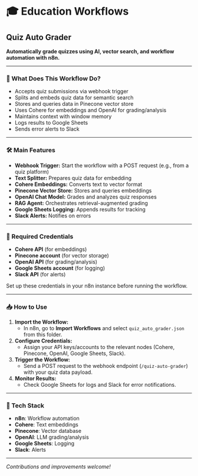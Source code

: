 # 🎓 Education Workflows

## Quiz Auto Grader

**Automatically grade quizzes using AI, vector search, and workflow automation with n8n.**

---

### 🚀 What Does This Workflow Do?
- Accepts quiz submissions via webhook trigger
- Splits and embeds quiz data for semantic search
- Stores and queries data in Pinecone vector store
- Uses Cohere for embeddings and OpenAI for grading/analysis
- Maintains context with window memory
- Logs results to Google Sheets
- Sends error alerts to Slack

---

### 🛠️ Main Features
- **Webhook Trigger:** Start the workflow with a POST request (e.g., from a quiz platform)
- **Text Splitter:** Prepares quiz data for embedding
- **Cohere Embeddings:** Converts text to vector format
- **Pinecone Vector Store:** Stores and queries embeddings
- **OpenAI Chat Model:** Grades and analyzes quiz responses
- **RAG Agent:** Orchestrates retrieval-augmented grading
- **Google Sheets Logging:** Appends results for tracking
- **Slack Alerts:** Notifies on errors

---

### 🔑 Required Credentials
- **Cohere API** (for embeddings)
- **Pinecone account** (for vector storage)
- **OpenAI API** (for grading/analysis)
- **Google Sheets account** (for logging)
- **Slack API** (for alerts)

Set up these credentials in your n8n instance before running the workflow.

---

### 📥 How to Use
1. **Import the Workflow:**
   - In n8n, go to **Import Workflows** and select `quiz_auto_grader.json` from this folder.
2. **Configure Credentials:**
   - Assign your API keys/accounts to the relevant nodes (Cohere, Pinecone, OpenAI, Google Sheets, Slack).
3. **Trigger the Workflow:**
   - Send a POST request to the webhook endpoint (`/quiz-auto-grader`) with your quiz data payload.
4. **Monitor Results:**
   - Check Google Sheets for logs and Slack for error notifications.

---

### 🧩 Tech Stack
- **n8n**: Workflow automation
- **Cohere**: Text embeddings
- **Pinecone**: Vector database
- **OpenAI**: LLM grading/analysis
- **Google Sheets**: Logging
- **Slack**: Alerts

---

_Contributions and improvements welcome!_ 